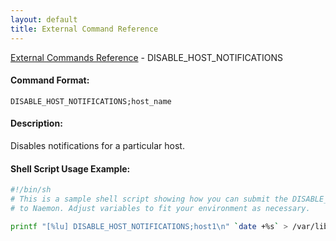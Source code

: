 ```yaml
---
layout: default
title: External Command Reference
---
```


<!--
************************************************
* AUTO GENERATED PAGE - USE ./update SCRIPT
************************************************
-->

<span class="glyphicon glyphicon-arrow-up"></span><a href="index.html"> External Commands Reference</a> - DISABLE_HOST_NOTIFICATIONS<br>

#### Command Format:

`DISABLE_HOST_NOTIFICATIONS;host_name`

#### Description:

Disables notifications for a particular host.

#### Shell Script Usage Example:

```sh
#!/bin/sh
# This is a sample shell script showing how you can submit the DISABLE_HOST_NOTIFICATIONS command
# to Naemon. Adjust variables to fit your environment as necessary.

printf "[%lu] DISABLE_HOST_NOTIFICATIONS;host1\n" `date +%s` > /var/lib/naemon/naemon.cmd
```
